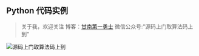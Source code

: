## Python 代码实例


> 关于我，欢迎关注
  博客：[甘南第一勇士](https://shajiu.github.io/)  微信公众号:"源码上门取算法码上到"

![源码上门取算法码上到](https://s3.bmp.ovh/imgs/2021/12/50a8b03afd031a40.png)
